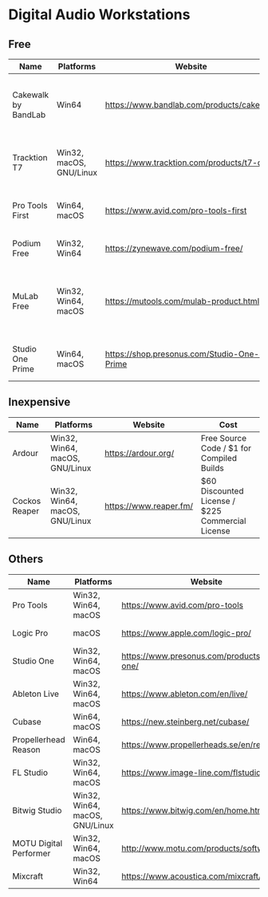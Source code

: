 # Digital Audio Workstations


## Free

Name|Platforms|Website|Notes
----|----|----|----
Cakewalk by BandLab|Win64|https://www.bandlab.com/products/cakewalk |Some bloat, but this is the most feature filled out of these free offerings.
Tracktion T7|Win32, macOS, GNU/Linux|https://www.tracktion.com/products/t7-daw |Slightly unconventional UI, but fairly robust in offerings.
Pro Tools First|Win64, macOS|https://www.avid.com/pro-tools-first|A fairly stripped down version of Pro Tools.
Podium Free|Win32, Win64|https://zynewave.com/podium-free/ |Lacks multi-core processing.
MuLab Free|Win32, Win64, macOS|https://mutools.com/mulab-product.html |Limited to two inputs and four tracks before "demo mode" is engaged and noise is introduced.
Studio One Prime|Win64, macOS|https://shop.presonus.com/Studio-One-4-Prime |Lacks VST support, but does include some effects.

## Inexpensive

Name|Platforms|Website|Cost
----|----|----|----
Ardour|Win32, Win64, macOS, GNU/Linux|https://ardour.org/ |Free Source Code / $1 for Compiled Builds
Cockos Reaper|Win32, Win64, macOS, GNU/Linux|https://www.reaper.fm/ |$60 Discounted License / $225 Commercial License

## Others
Name|Platforms|Website|Cost
----|----|----|----
Pro Tools|Win32, Win64, macOS|https://www.avid.com/pro-tools |https://shop.avid.com/pro-tools
Logic Pro|macOS|https://www.apple.com/logic-pro/ |https://itunes.apple.com/us/app/logic-pro-x/id634148309?mt=12
Studio One|Win32, Win64, macOS|https://www.presonus.com/products/studio-one/ |https://shop.presonus.com/Studio-One
Ableton Live|Win32, Win64, macOS|https://www.ableton.com/en/live/ |https://www.ableton.com/en/shop/#live
Cubase|Win64, macOS|https://new.steinberg.net/cubase/ |https://www.steinberg.net/en/shop/cubase.html
Propellerhead Reason|Win64, macOS|https://www.propellerheads.se/en/reason |https://shop.propellerheads.se/browse/?product_type=music-software
FL Studio|Win32, Win64, macOS|https://www.image-line.com/flstudio/ |https://support.image-line.com/jshop/shop.php
Bitwig Studio|Win32, Win64, macOS, GNU/Linux|https://www.bitwig.com/en/home.html |https://www.bitwig.com/en/shop/webshop.html
MOTU Digital Performer|Win32, Win64, macOS|http://www.motu.com/products/software/dp |https://motu.com/store_products/software/dp
Mixcraft|Win32, Win64 |https://www.acoustica.com/mixcraft/ |https://www.acoustica.com/buy.php
